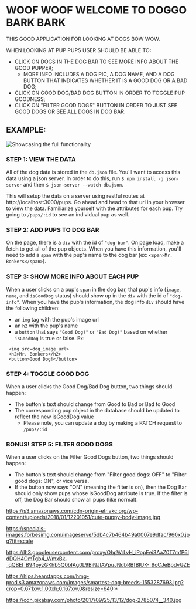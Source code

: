 # WOOF WOOF WELCOME TO DOGGO BARK BARK

THIS GOOD APPLICATION FOR LOOKING AT DOGS BOW WOW.

WHEN LOOKING AT PUP PUPS USER SHOULD BE ABLE TO:
 - CLICK ON DOGS IN THE DOG BAR TO SEE MORE INFO ABOUT THE GOOD PUPPER;
   - MORE INFO INCLUDES A DOG PIC, A DOG NAME, AND A DOG BUTTON THAT INDICATES
     WHETHER IT IS A GOOD DOG OR A BAD DOG;
 - CLICK ON GOOD DOG/BAD DOG BUTTON IN ORDER TO TOGGLE PUP GOODNESS;
 - CLICK ON "FILTER GOOD DOGS" BUTTON IN ORDER TO JUST SEE GOOD DOGS OR SEE
   ALL DOGS IN DOG BAR.

## EXAMPLE:
![Showcasing the full functionality](woof-woof-demo.gif)

### STEP 1: VIEW THE DATA

All of the dog data is stored in the `db.json` file. You'll want to access this data
using a json server. In order to do this, run `$ npm install -g json-server` and
then `$ json-server --watch db.json`.

This will setup the data on a server using restful routes at http://localhost:3000/pups.
Go ahead and head to that url in your browser to view the data.
Familiarize yourself with the attributes for each pup. Try going to `/pups/:id` to see an individual pup as well.

### STEP 2: ADD PUPS TO DOG BAR
On the page, there is a `div` with the id of `"dog-bar"`. On page load, make a fetch
to get all of the pup objects. When you have this information, you'll need to add
a `span` with the pup's name to the dog bar (ex: `<span>Mr. Bonkers</span>`).

### STEP 3: SHOW MORE INFO ABOUT EACH PUP
When a user clicks on a pup's `span` in the dog bar, that pup's info (`image`, `name`, and `isGoodDog` status) should show up in the `div` with the id of `"dog-info"`.
When you have the pup's information, the dog info `div` should have the following children:
 - an `img` tag with the pup's image url
 - an `h2` with the pup's name
 - a `button` that says `"Good Dog!"` or `"Bad Dog!"` based on whether `isGoodDog` is true or false.
 Ex:
 ```
  <img src=dog_image_url>
  <h2>Mr. Bonkers</h2>
  <button>Good Dog!</button>
 ```

### STEP 4: TOGGLE GOOD DOG
 When a user clicks the Good Dog/Bad Dog button, two things should happen:
  - The button's text should change from Good to Bad or Bad to Good
  - The corresponding pup object in the database should be updated to reflect the new isGoodDog value
    - Please note, you can update a dog by making a PATCH request to `/pups/:id`

### BONUS! STEP 5: FILTER GOOD DOGS 
When a user clicks on the Filter Good Dogs button, two things should happen:
 - The button's text should change from "Filter good dogs: OFF" to "Filter good dogs: ON", or vice versa.
 - If the button now says "ON" (meaning the filter is on), then the Dog Bar should only show pups whose isGoodDog attribute is true. If the filter is off, the Dog Bar should show all pups (like normal).



https://s3.amazonaws.com/cdn-origin-etr.akc.org/wp-content/uploads/2018/01/12201051/cute-puppy-body-image.jpg

https://specials-images.forbesimg.com/imageserve/5db4c7b464b49a0007e9dfac/960x0.jpg?fit=scale

https://lh3.googleusercontent.com/proxy/OhpWrLvH_iPopEei3AaZ0T7mfP6ldDQH4OmTgb4_WmxBk-_qQBEl_B94pyzGKhb5Q0bIAg0L9BiNJIAVpuJNdbRBfBIUK-_9cCJeBpdvGZE


https://hips.hearstapps.com/hmg-prod.s3.amazonaws.com/images/smartest-dog-breeds-1553287693.jpg?crop=0.671xw:1.00xh;0.167xw,0&resize=640:*



https://cdn.pixabay.com/photo/2017/09/25/13/12/dog-2785074__340.jpg
